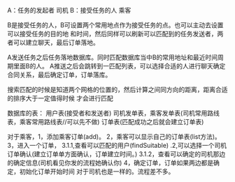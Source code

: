 A：任务的发起者  司机
B：接受任务的人  乘客

B是接受任务的人，B可设置两个常用地点作为接受任务的点。也可以主动去设置可以接受任务的目的地
和时间，然后同样可以刷新可以匹配到的任务发送者，两者可以建立聊天，最后订单落地。

A发送任务之后任务落地数据库。同时匹配数据库当中B的常用地址和最近时间周期里面B的人。
A推送之后会跳转到一匹配列表，可以选择合适的人进行聊天确定合同关系，最后确定订单，订单落库。

搜索匹配的时候是知道两个网格的位置的，然后计算之间同方向的距离，距离合适的排序大于一定值得时候
才会进行匹配

数据库的表：
用户表(接受者和发送者)
司机发单表，乘客发单表(司机常用路线表，乘客常用路线表//可以先不做)
订单表(匹配成功之后就会建立订单表)

对于乘客，1，添加乘客订单(add)。 
         2，乘客可以显示自己的订单表(list方法)。  
         3，进入一个订单，
            3.1.1,查看可以匹配的用户(findSuitable)
               .2,可以选择一个司机订单确认(建立订单单方面确认，订单建立时间。)
            3.1.2，查看可以确定的司机那边的确定信息(司机看见你发的流程她确认你)
         4，确定订单，订单如果两边都是确定，初始化订单开始时间
对于司机也是一样的。流程差不多。


